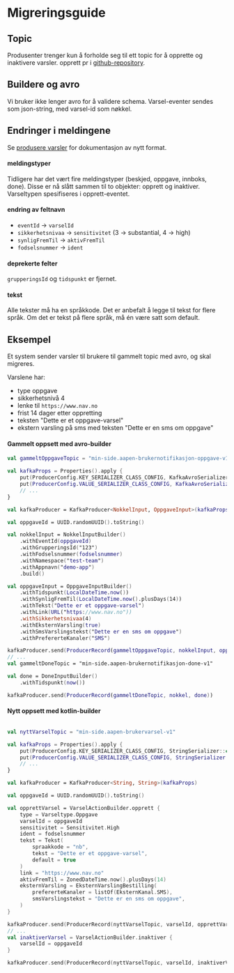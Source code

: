 # Migreringsguide 

## Topic
Produsenter trenger kun å forholde seg til ett topic for å opprette og inaktivere varsler.
opprett pr i [github-repository](https://github.com/navikt/min-side-brukervarsel-topic-iac). 

## Buildere og avro

Vi bruker ikke lenger avro for å validere schema. Varsel-eventer sendes som json-string, med varsel-id som nøkkel. 

## Endringer i meldingene
Se [produsere varsler](https://tms-dokumentasjon.intern.nav.no/varsler/produsere) for dokumentasjon av nytt format.

#### meldingstyper
Tidligere har det vært fire meldingstyper (beskjed, oppgave, innboks, done). Disse er nå slått sammen til 
to objekter: opprett og inaktiver. Varseltypen spesifiseres i opprett-eventet.

#### endring av feltnavn
- `eventId` -> `varselId`
- `sikkerhetsnivaa` -> `sensitivitet` (3 -> substantial, 4 -> high)
- `synligFremTil` -> `aktivFremTil`
- `fodselsnummer` -> `ident`

#### deprekerte felter

`grupperingsId` og `tidspunkt` er fjernet.

#### tekst
Alle tekster må ha en språkkode. Det er anbefalt å legge til tekst for flere språk.
Om det er tekst på flere språk, må én være satt som default.


## Eksempel

Et system sender varsler til brukere til gammelt topic med avro, og skal migreres.

Varslene har:
- type oppgave
- sikkerhetsnivå 4
- lenke til `https://www.nav.no`
- frist 14 dager etter oppretting
- teksten "Dette er et oppgave-varsel"
- ekstern varsling på sms med teksten "Dette er en sms om oppgave"

#### Gammelt oppsett med avro-builder

```kotlin
val gammeltOppgaveTopic = "min-side.aapen-brukernotifikasjon-oppgave-v1"

val kafkaProps = Properties().apply {
    put(ProducerConfig.KEY_SERIALIZER_CLASS_CONFIG, KafkaAvroSerializer::class.java)
    put(ProducerConfig.VALUE_SERIALIZER_CLASS_CONFIG, KafkaAvroSerializer::class.java)
    // ...
}

val kafkaProducer = KafkaProducer<NokkelInput, OppgaveInput>(kafkaProps)

val oppgaveId = UUID.randomUUID().toString()

val nokkelInput = NokkelInputBuilder()
    .withEventId(oppgaveId)
    .withGrupperingsId("123")
    .withFodselsnummer(fodselsnummer)
    .withNamespace("test-team")
    .withAppnavn("demo-app")
    .build()

val oppgaveInput = OppgaveInputBuilder()
    .withTidspunkt(LocalDateTime.now())
    .withSynligFremTil(LocalDateTime.now().plusDays(14))
    .withTekst("Dette er et oppgave-varsel")
    .withLink(URL("https://www.nav.no"))
    .withSikkerhetsnivaa(4)
    .withEksternVarsling(true)
    .withSmsVarslingstekst("Dette er en sms om oppgave")
    .withPrefererteKanaler("SMS")

kafkaProducer.send(ProducerRecord(gammeltOppgaveTopic, nokkelInput, oppgaveInput))
// ...
val gammeltDoneTopic = "min-side.aapen-brukernotifikasjon-done-v1"

val done = DoneInputBuilder()
    .withTidspunkt(now())

kafkaProducer.send(ProducerRecord(gammeltDoneTopic, nokkel, done))
```

#### Nytt oppsett med kotlin-builder

```kotlin

val nyttVarselTopic = "min-side.aapen-brukervarsel-v1"

val kafkaProps = Properties().apply {
    put(ProducerConfig.KEY_SERIALIZER_CLASS_CONFIG, StringSerializer::class.java)
    put(ProducerConfig.VALUE_SERIALIZER_CLASS_CONFIG, StringSerializer::class.java)
    // ...
}

val kafkaProducer = KafkaProducer<String, String>(kafkaProps)

val oppgaveId = UUID.randomUUID().toString()

val opprettVarsel = VarselActionBuilder.opprett {
    type = Varseltype.Oppgave
    varselId = oppgaveId
    sensitivitet = Sensitivitet.High
    ident = fodselsnummer
    tekst = Tekst(
        spraakkode = "nb",
        tekst = "Dette er et oppgave-varsel",
        default = true
    )
    link = "https://www.nav.no"
    aktivFremTil = ZonedDateTime.now().plusDays(14)
    eksternVarsling = EksternVarslingBestilling(
        prefererteKanaler = listOf(EksternKanal.SMS),
        smsVarslingstekst = "Dette er en sms om oppgave",
    )
}

kafkaProducer.send(ProducerRecord(nyttVarselTopic, varselId, opprettVarsel))
// ...
val inaktiverVarsel = VarselActionBuilder.inaktiver {
    varselId = oppgaveId
}

kafkaProducer.send(ProducerRecord(nyttVarselTopic, varselId, inaktiverVarsel))
```
